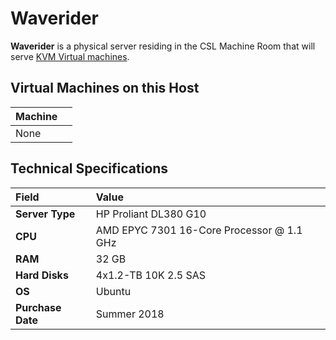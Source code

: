 # Waverider

**Waverider** is a physical server residing in the CSL Machine Room that will serve [KVM Virtual machines](../../technologies/virtualization-stack/kvm.md).

## Virtual Machines on this Host

| Machine |  |
| :--- | :--- |
| None |  |

## Technical Specifications

| Field | Value |
| :--- | :--- |
| **Server Type** | HP Proliant DL380 G10 |
| **CPU** | AMD EPYC 7301 16-Core Processor @ 1.1 GHz |
| **RAM** | 32 GB |
| **Hard Disks** | 4x1.2-TB 10K 2.5 SAS |
| **OS** | Ubuntu |
| **Purchase Date** | Summer 2018 |

